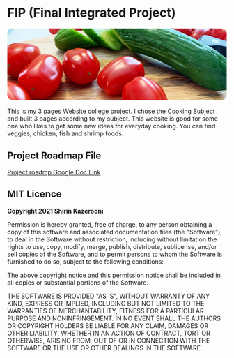 # FIP (Final Integrated Project)

<img src="images/readmeFilePic.jpg">

This is my 3 pages Website college project. I chose the Cooking Subject and built 3 pages according to my subject. This website is good for some one who likes to get some new ideas for everyday cooking. You can find veggies, chicken, fish and shrimp foods.

## Project Roadmap File
[Project roadmp Google Doc Link](https://docs.google.com/document/d/1oF_NwDty9O4JJkYLuJkqGNSGNEImnSBv8OObuYSwR_E/edit?usp=sharing)

## MIT Licence

**Copyright 2021 Shirin Kazerooni**

Permission is hereby granted, free of charge, to any person obtaining a copy of this software and associated documentation files (the "Software"), to deal in the Software without restriction, including without limitation the rights to use, copy, modify, merge, publish, distribute, sublicense, and/or sell copies of the Software, and to permit persons to whom the Software is furnished to do so, subject to the following conditions:

The above copyright notice and this permission notice shall be included in all copies or substantial portions of the Software.

THE SOFTWARE IS PROVIDED "AS IS", WITHOUT WARRANTY OF ANY KIND, EXPRESS OR IMPLIED, INCLUDING BUT NOT LIMITED TO THE WARRANTIES OF MERCHANTABILITY, FITNESS FOR A PARTICULAR PURPOSE AND NONINFRINGEMENT. IN NO EVENT SHALL THE AUTHORS OR COPYRIGHT HOLDERS BE LIABLE FOR ANY CLAIM, DAMAGES OR OTHER LIABILITY, WHETHER IN AN ACTION OF CONTRACT, TORT OR OTHERWISE, ARISING FROM, OUT OF OR IN CONNECTION WITH THE SOFTWARE OR THE USE OR OTHER DEALINGS IN THE SOFTWARE.


